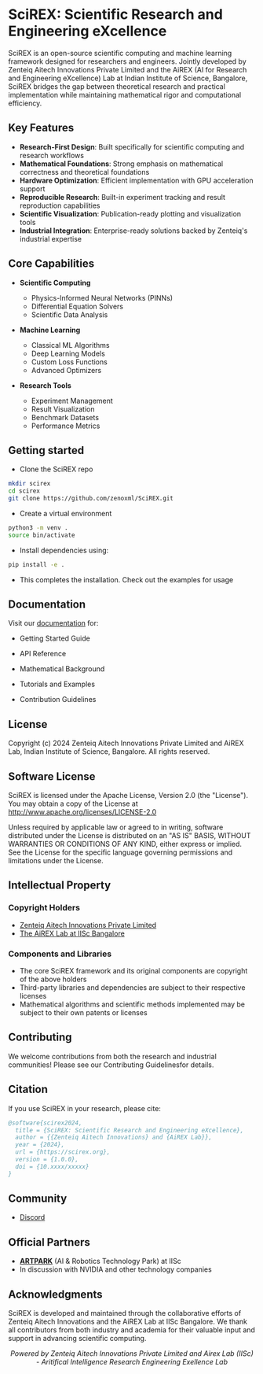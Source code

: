 # SciREX: Scientific Research and Engineering eXcellence

SciREX is an open-source scientific computing and machine learning framework designed for researchers and engineers. Jointly developed by Zenteiq Aitech Innovations Private Limited and the AiREX (AI for Research and Engineering eXcellence) Lab at Indian Institute of Science, Bangalore, SciREX bridges the gap between theoretical research and practical implementation while maintaining mathematical rigor and computational efficiency.

##  Key Features

- **Research-First Design**: Built specifically for scientific computing and research workflows
- **Mathematical Foundations**: Strong emphasis on mathematical correctness and theoretical foundations
- **Hardware Optimization**: Efficient implementation with GPU acceleration support
- **Reproducible Research**: Built-in experiment tracking and result reproduction capabilities
- **Scientific Visualization**: Publication-ready plotting and visualization tools
- **Industrial Integration**: Enterprise-ready solutions backed by Zenteiq's industrial expertise

##  Core Capabilities

- **Scientific Computing**
  - Physics-Informed Neural Networks (PINNs)
  - Differential Equation Solvers
  - Scientific Data Analysis

- **Machine Learning**
  - Classical ML Algorithms
  - Deep Learning Models
  - Custom Loss Functions
  - Advanced Optimizers

- **Research Tools**
  - Experiment Management
  - Result Visualization
  - Benchmark Datasets
  - Performance Metrics


##  Getting started
- Clone the SciREX repo
```sh
mkdir scirex
cd scirex
git clone https://github.com/zenoxml/SciREX.git 
``` 
- Create a virtual environment
```sh
python3 -m venv .
source bin/activate
```
- Install dependencies using:
```sh
pip install -e .
```
- This completes the installation. Check out the examples for usage 
##  Documentation

Visit our [documentation](https://scirex.org/docs) for:
- Getting Started Guide

- API Reference

- Mathematical Background

- Tutorials and Examples

- Contribution Guidelines

##  License

Copyright (c) 2024 Zenteiq Aitech Innovations Private Limited and AiREX Lab, Indian Institute of Science, Bangalore.
All rights reserved.

## Software License

SciREX is licensed under the Apache License, Version 2.0 (the "License"). You may obtain a copy of the License at http://www.apache.org/licenses/LICENSE-2.0

Unless required by applicable law or agreed to in writing, software distributed under the License is distributed on an "AS IS" BASIS, WITHOUT WARRANTIES OR CONDITIONS OF ANY KIND, either express or implied. See the License for the specific language governing permissions and limitations under the License.

## Intellectual Property

### Copyright Holders
- <a href="https://zenteiq.ai/" target="_blank">Zenteiq Aitech Innovations Private Limited</a>
- <a href="https://airexlab.cds.iisc.ac.in/" target="_blank">The AiREX Lab at IISc Bangalore</a>

### Components and Libraries
- The core SciREX framework and its original components are copyright of the above holders
- Third-party libraries and dependencies are subject to their respective licenses
- Mathematical algorithms and scientific methods implemented may be subject to their own patents or licenses

##  Contributing

We welcome contributions from both the research and industrial communities! Please see our Contributing Guidelinesfor details.

##  Citation

If you use SciREX in your research, please cite:

```bibtex
@software{scirex2024,
  title = {SciREX: Scientific Research and Engineering eXcellence},
  author = {{Zenteiq Aitech Innovations} and {AiREX Lab}},
  year = {2024},
  url = {https://scirex.org},
  version = {1.0.0},
  doi = {10.xxxx/xxxxx}
}
```

##  Community

- <a href="https://discord.gg/b2xw8xaZsu" target="_blank">Discord</a>

##  Official Partners

- [**ARTPARK**](https://artpark.in) (AI & Robotics Technology Park) at IISc
- In discussion with NVIDIA and other technology companies

##  Acknowledgments

SciREX is developed and maintained through the collaborative efforts of Zenteiq Aitech Innovations and the AiREX Lab at IISc Bangalore. We thank all contributors from both industry and academia for their valuable input and support in advancing scientific computing.


<div align="center">
  <i>Powered by  Zenteiq Aitech Innovations Private Limited and Airex Lab (IISc) - Aritifical Intelligence Research Engineering Exellence Lab</i>
</div>